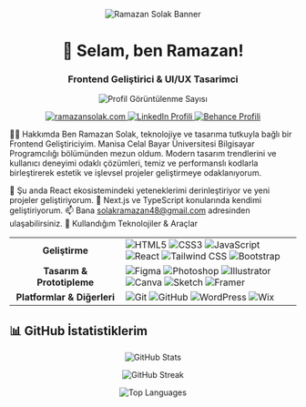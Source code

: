 <p align="center">
<img src="https://placehold.co/1200x300/0f172a/2dd4bf?text=Ramazan+Solak&font=inter" alt="Ramazan Solak Banner">
</p>
<h1 align="center">👋 Selam, ben Ramazan!</h1>
<h3 align="center">Frontend Geliştirici & UI/UX Tasarimci</h3>
<p align="center">
<img src="https://komarev.com/ghpvc/?username=solakramazan&label=Profil%20G%C3%B6r%C3%BCnt%C3%BClenme&color=0e75b6&style=flat" alt="Profil Görüntülenme Sayısı" />
</p>
<p align="center">
<a href="https://ramazansolak.com" target="_blank">
<img src="https://img.shields.io/badge/Website-ramazansolak.com-blue?style=for-the-badge&logo=google-chrome&logoColor=white" alt="ramazansolak.com"/>
</a>
<a href="https://www.linkedin.com/in/ramazan-solak-2bb016227/" target="_blank">
<img src="https://img.shields.io/badge/LinkedIn-Ramazan_Solak-0A66C2?style=for-the-badge&logo=linkedin&logoColor=white" alt="LinkedIn Profili"/>
</a>
<a href="https://www.behance.net/ramazansolak" target="_blank">
<img src="https://img.shields.io/badge/Behance-Ramazan_Solak-053EFF?style=for-the-badge&logo=behance&logoColor=white" alt="Behance Profili"/>
</a>
</p>

👨‍💻 Hakkımda
Ben Ramazan Solak, teknolojiye ve tasarıma tutkuyla bağlı bir Frontend Geliştiriciyim. Manisa Celal Bayar Üniversitesi Bilgisayar Programcılığı bölümünden mezun oldum. Modern tasarım trendlerini ve kullanıcı deneyimi odaklı çözümleri, temiz ve performanslı kodlarla birleştirerek estetik ve işlevsel projeler geliştirmeye odaklanıyorum.

🔭 Şu anda React ekosistemindeki yeteneklerimi derinleştiriyor ve yeni projeler geliştiriyorum.
🌱 Next.js ve TypeScript konularında kendimi geliştiriyorum.
📫 Bana solakramazan48@gmail.com adresinden ulaşabilirsiniz.
🚀 Kullandığım Teknolojiler & Araçlar
<table>
<tr>
<td align="center" width="180">
<strong>Geliştirme</strong>
</td>
<td>
<img src="https://img.shields.io/badge/HTML5-%23E34F26.svg?style=for-the-badge&logo=html5&logoColor=white" alt="HTML5"/>
<img src="https://img.shields.io/badge/CSS3-%231572B6.svg?style=for-the-badge&logo=css3&logoColor=white" alt="CSS3"/>
<img src="https://img.shields.io/badge/JavaScript-%23F7DF1E.svg?style=for-the-badge&logo=javascript&logoColor=black" alt="JavaScript"/>
<img src="https://img.shields.io/badge/React-%2320232A.svg?style=for-the-badge&logo=react&logoColor=%2361DAFB" alt="React"/>
<img src="https://img.shields.io/badge/Tailwind_CSS-%2338B2AC.svg?style=for-the-badge&logo=tailwind-css&logoColor=white" alt="Tailwind CSS"/>
<img src="https://img.shields.io/badge/Bootstrap-%237952B3.svg?style=for-the-badge&logo=bootstrap&logoColor=white" alt="Bootstrap"/>
</td>
</tr>
<tr>
<td align="center">
<strong>Tasarım & Prototipleme</strong>
</td>
<td>
<img src="https://img.shields.io/badge/Figma-%23F24E1E.svg?style=for-the-badge&logo=figma&logoColor=white" alt="Figma"/>
<img src="https://img.shields.io/badge/Adobe%20Photoshop-%2331A8FF.svg?style=for-the-badge&logo=Adobe%20Photoshop&logoColor=white" alt="Photoshop"/>
<img src="https://img.shields.io/badge/Adobe%20Illustrator-%23FF9A00.svg?style=for-the-badge&logo=Adobe%20Illustrator&logoColor=white" alt="Illustrator"/>
<img src="https://img.shields.io/badge/Canva-%2300C4CC.svg?style=for-the-badge&logo=Canva&logoColor=white" alt="Canva"/>
<img src="https://img.shields.io/badge/Sketch-%23F7B500.svg?style=for-the-badge&logo=sketch&logoColor=white" alt="Sketch"/>
<img src="https://img.shields.io/badge/Framer-%230055FF.svg?style=for-the-badge&logo=framer&logoColor=white" alt="Framer"/>
</td>
</tr>
<tr>
<td align="center">
<strong>Platformlar & Diğerleri</strong>
</td>
<td>
<img src="https://img.shields.io/badge/Git-%23F05032.svg?style=for-the-badge&logo=git&logoColor=white" alt="Git"/>
<img src="https://img.shields.io/badge/GitHub-%23181717.svg?style=for-the-badge&logo=github&logoColor=white" alt="GitHub"/>
<img src="https://img.shields.io/badge/WordPress-%2321759B.svg?style=for-the-badge&logo=WordPress&logoColor=white" alt="WordPress"/>
<img src="https://img.shields.io/badge/Wix-%23000000.svg?style=for-the-badge&logo=wix&logoColor=white" alt="Wix"/>
</td>
</tr>
</table>


## 📊 GitHub İstatistiklerim

<p align="center">
  <img src="https://github-readme-stats.vercel.app/api?username=solakramazan&show_icons=true&theme=tokyonight" alt="GitHub Stats" />
</p>

<p align="center">
  <img src="https://streak-stats.demolab.com?user=solakramazan&theme=tokyonight&hide_border=true&border_radius=10" alt="GitHub Streak" />
</p>

<p align="center">
  <img src="https://github-readme-stats.vercel.app/api/top-langs/?username=solakramazan&layout=compact&theme=tokyonight" alt="Top Languages" />
</p>
